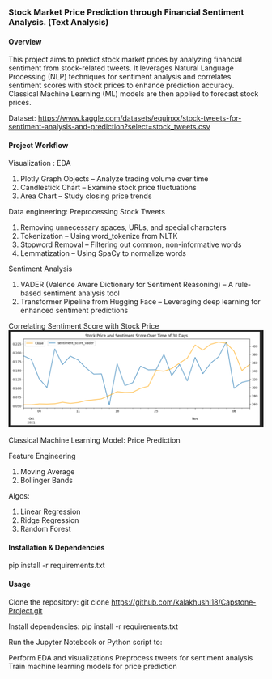 ### Stock Market Price Prediction through Financial Sentiment Analysis. (Text Analysis)

#### Overview

This project aims to predict stock market prices by analyzing financial sentiment from stock-related tweets. It leverages Natural Language Processing (NLP) techniques for sentiment analysis and correlates sentiment scores with stock prices to enhance prediction accuracy. Classical Machine Learning (ML) models are then applied to forecast stock prices.


Dataset: https://www.kaggle.com/datasets/equinxx/stock-tweets-for-sentiment-analysis-and-prediction?select=stock_tweets.csv

#### Project Workflow

Visualization : EDA
1. Plotly Graph Objects – Analyze trading volume over time
2. Candlestick Chart – Examine stock price fluctuations
3. Area Chart – Study closing price trends

Data engineering: Preprocessing Stock Tweets
1. Removing unnecessary spaces, URLs, and special characters
2. Tokenization – Using word_tokenize from NLTK
3. Stopword Removal – Filtering out common, non-informative words
4. Lemmatization – Using SpaCy to normalize words

Sentiment Analysis
1. VADER (Valence Aware Dictionary for Sentiment Reasoning) – A rule-based sentiment analysis tool
2. Transformer Pipeline from Hugging Face – Leveraging deep learning for enhanced sentiment predictions


Correlating Sentiment Score with Stock Price
![alt text](image.png)

Classical Machine Learning Model: Price Prediction 

Feature Engineering
1. Moving Average
2. Bollinger Bands

Algos: 
1. Linear Regression
2. Ridge Regression
3. Random Forest 

#### Installation & Dependencies

pip install -r requirements.txt

#### Usage

Clone the repository:
git clone https://github.com/kalakhushi18/Capstone-Project.git

Install dependencies:
pip install -r requirements.txt

Run the Jupyter Notebook or Python script to:

Perform EDA and visualizations
Preprocess tweets for sentiment analysis
Train machine learning models for price prediction

